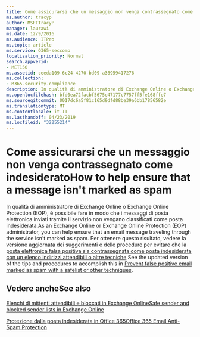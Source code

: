```yaml
---
title: Come assicurarsi che un messaggio non venga contrassegnato come indesiderato
ms.author: tracyp
author: MSFTTracyP
manager: laurawi
ms.date: 12/9/2016
ms.audience: ITPro
ms.topic: article
ms.service: O365-seccomp
localization_priority: Normal
search.appverid:
- MET150
ms.assetid: ceeda109-6c24-4270-bd09-a36959417276
ms.collection:
- M365-security-compliance
description: In qualità di amministratore di Exchange Online o Exchange Online Protection (EOP), è possibile fare in modo che i messaggi di posta elettronica inviati tramite il servizio non vengano classificati come posta indesiderata. Per ottenere questo risultato, vedere la versione aggiornata dei suggerimenti e delle procedure per evitare che la posta elettronica falsa positiva sia contrassegnata come posta indesiderata con un elenco indirizzi attendibili o altre tecniche.
ms.openlocfilehash: bfd0ea72facbf5675e47177c7757ff5fe168ffe7
ms.sourcegitcommit: 0017dc6a5f81c165d9dfd88be39a6bb17856582e
ms.translationtype: MT
ms.contentlocale: it-IT
ms.lasthandoff: 04/23/2019
ms.locfileid: "32255214"
---
```

# <a name="how-to-help-ensure-that-a-message-isnt-marked-as-spam"></a><span data-ttu-id="890cb-104">Come assicurarsi che un messaggio non venga contrassegnato come indesiderato</span><span class="sxs-lookup"><span data-stu-id="890cb-104">How to help ensure that a message isn't marked as spam</span></span>

<span data-ttu-id="890cb-105">In qualità di amministratore di Exchange Online o Exchange Online Protection (EOP), è possibile fare in modo che i messaggi di posta elettronica inviati tramite il servizio non vengano classificati come posta indesiderata.</span><span class="sxs-lookup"><span data-stu-id="890cb-105">As an Exchange Online or Exchange Online Protection (EOP) administrator, you can help ensure that an email message traveling through the service isn't marked as spam.</span></span> <span data-ttu-id="890cb-106">Per ottenere questo risultato, vedere la versione aggiornata dei suggerimenti e delle procedure per evitare che la [posta elettronica falsa positiva sia contrassegnata come posta indesiderata con un elenco indirizzi attendibili o altre tecniche](https://go.microsoft.com/fwlink/p/?LinkID=534224).</span><span class="sxs-lookup"><span data-stu-id="890cb-106">See the updated version of the tips and procedures to accomplish this in [Prevent false positive email marked as spam with a safelist or other techniques](https://go.microsoft.com/fwlink/p/?LinkID=534224).</span></span> 
  
## <a name="see-also"></a><span data-ttu-id="890cb-107">Vedere anche</span><span class="sxs-lookup"><span data-stu-id="890cb-107">See also</span></span>

[<span data-ttu-id="890cb-108">Elenchi di mittenti attendibili e bloccati in Exchange Online</span><span class="sxs-lookup"><span data-stu-id="890cb-108">Safe sender and blocked sender lists in Exchange Online</span></span>](safe-sender-and-blocked-sender-lists-faq.md)

[<span data-ttu-id="890cb-109">Protezione dalla posta indesiderata in Office 365</span><span class="sxs-lookup"><span data-stu-id="890cb-109">Office 365 Email Anti-Spam Protection</span></span>](https://support.office.com/article/Office-365-Email-Anti-Spam-Protection-6a601501-a6a8-4559-b2e7-56b59c96a586)

